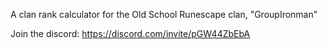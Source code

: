 A clan rank calculator for the Old School Runescape clan, "GroupIronman"

Join the discord: https://discord.com/invite/pGW44ZbEbA
